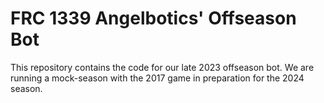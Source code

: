 # FRC 1339 Angelbotics' Offseason Bot

This repository contains the code for our late 2023 offseason bot. We are running a mock-season with the 2017 game in preparation for the 2024 season.